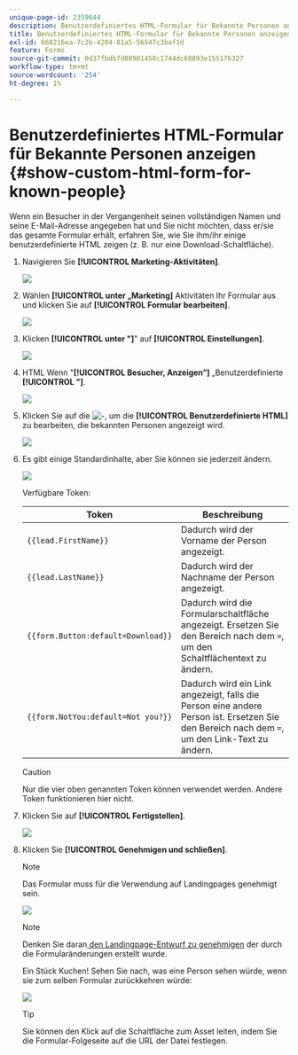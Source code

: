 ```yaml
---
unique-page-id: 2359644
description: Benutzerdefiniertes HTML-Formular für Bekannte Personen anzeigen - Marketo-Dokumente - Produktdokumentation
title: Benutzerdefiniertes HTML-Formular für Bekannte Personen anzeigen
exl-id: 668216ea-7c2b-4204-81a5-56547c3baf1d
feature: Forms
source-git-commit: 0d37fbdb7d08901458c1744dc68893e155176327
workflow-type: tm+mt
source-wordcount: '254'
ht-degree: 1%

---
```


# Benutzerdefiniertes HTML-Formular für Bekannte Personen anzeigen {#show-custom-html-form-for-known-people}

Wenn ein Besucher in der Vergangenheit seinen vollständigen Namen und seine E-Mail-Adresse angegeben hat und Sie nicht möchten, dass er/sie das gesamte Formular erhält, erfahren Sie, wie Sie ihm/ihr einige benutzerdefinierte HTML zeigen (z. B. nur eine Download-Schaltfläche).

1. Navigieren Sie **[!UICONTROL Marketing-Aktivitäten]**.

   ![](assets/login-marketing-activities-5.png)

1. Wählen **[!UICONTROL unter „Marketing]** Aktivitäten Ihr Formular aus und klicken Sie auf **[!UICONTROL Formular bearbeiten]**.

   ![](assets/image2014-9-15-12-3a24-3a6.png)

1. Klicken **[!UICONTROL unter &quot;]**&quot; auf **[!UICONTROL Einstellungen]**.

   ![](assets/image2014-9-15-12-3a24-3a36.png)

1. HTML Wenn &quot;**[!UICONTROL Besucher, Anzeigen“]** „Benutzerdefinierte **[!UICONTROL &quot;]**.

   ![](assets/image2014-9-15-12-3a24-3a59.png)

1. Klicken Sie auf die ![-](assets/image2014-9-25-14-3a1-3a26.png), um die **[!UICONTROL Benutzerdefinierte HTML]** zu bearbeiten, die bekannten Personen angezeigt wird.

   ![](assets/image2014-9-15-12-3a25-3a38.png)

1. Es gibt einige Standardinhalte, aber Sie können sie jederzeit ändern.

   ![](assets/image2014-9-15-12-3a25-3a49.png)

   Verfügbare Token:

   | Token | Beschreibung |
   |---|---|
   | `{{lead.FirstName}}` | Dadurch wird der Vorname der Person angezeigt. |
   | `{{lead.LastName}}` | Dadurch wird der Nachname der Person angezeigt. |
   | `{{form.Button:default=Download}}` | Dadurch wird die Formularschaltfläche angezeigt. Ersetzen Sie den Bereich nach dem `=`, um den Schaltflächentext zu ändern. |
   | `{{form.NotYou:default=Not you?}}` | Dadurch wird ein Link angezeigt, falls die Person eine andere Person ist. Ersetzen Sie den Bereich nach dem `=`, um den Link-Text zu ändern. |

   >[!CAUTION]
   >
   >Nur die vier oben genannten Token können verwendet werden. Andere Token funktionieren hier nicht.

1. Klicken Sie auf **[!UICONTROL Fertigstellen]**.

   ![](assets/image2014-9-15-12-3a27-3a25.png)

1. Klicken Sie **[!UICONTROL Genehmigen und schließen]**.

   >[!NOTE]
   >
   >Das Formular muss für die Verwendung auf Landingpages genehmigt sein.

   ![](assets/image2014-9-15-12-3a27-3a53.png)

   >[!NOTE]
   >
   >Denken Sie daran[ den Landingpage-Entwurf zu genehmigen](/help/marketo/product-docs/demand-generation/landing-pages/understanding-landing-pages/approve-unapprove-or-delete-a-landing-page.md) der durch die Formularänderungen erstellt wurde.

   Ein Stück Kuchen! Sehen Sie nach, was eine Person sehen würde, wenn sie zum selben Formular zurückkehren würde:

   ![](assets/image2014-9-15-12-3a28-3a12.png)

   >[!TIP]
   >
   >Sie können den Klick auf die Schaltfläche zum Asset leiten, indem Sie die Formular-Folgeseite auf die URL der Datei festlegen.
